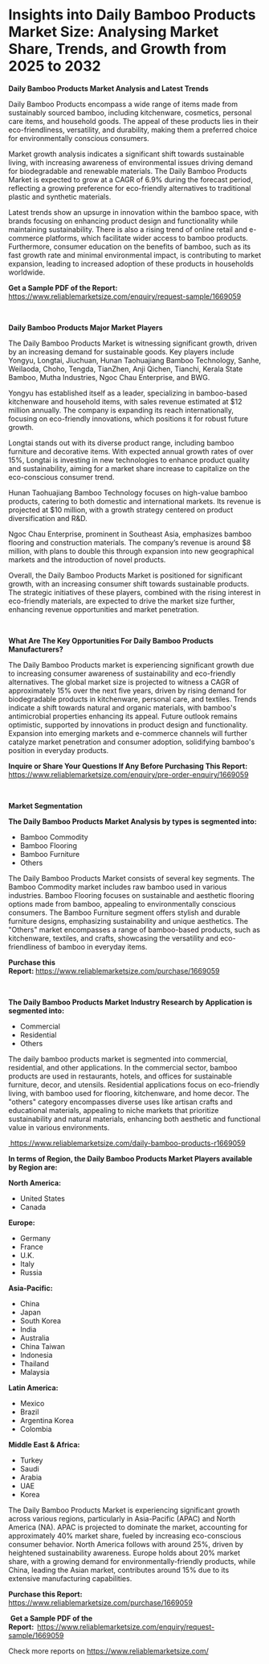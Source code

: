 <p><h1>Insights into Daily Bamboo Products Market Size: Analysing Market Share, Trends, and Growth from 2025 to 2032</h1></p><p><strong>Daily Bamboo Products Market Analysis and Latest Trends</strong></p>
<p><p>Daily Bamboo Products encompass a wide range of items made from sustainably sourced bamboo, including kitchenware, cosmetics, personal care items, and household goods. The appeal of these products lies in their eco-friendliness, versatility, and durability, making them a preferred choice for environmentally conscious consumers. </p><p>Market growth analysis indicates a significant shift towards sustainable living, with increasing awareness of environmental issues driving demand for biodegradable and renewable materials. The Daily Bamboo Products Market is expected to grow at a CAGR of 6.9% during the forecast period, reflecting a growing preference for eco-friendly alternatives to traditional plastic and synthetic materials. </p><p>Latest trends show an upsurge in innovation within the bamboo space, with brands focusing on enhancing product design and functionality while maintaining sustainability. There is also a rising trend of online retail and e-commerce platforms, which facilitate wider access to bamboo products. Furthermore, consumer education on the benefits of bamboo, such as its fast growth rate and minimal environmental impact, is contributing to market expansion, leading to increased adoption of these products in households worldwide.</p></p>
<p><strong>Get a Sample PDF of the Report:&nbsp;</strong> <a href="https://www.reliablemarketsize.com/enquiry/request-sample/1669059?utm_campaign=3269&utm_medium=2&utm_source=Github&utm_content=ia&utm_term=06042025&utm_id=daily-bamboo-products">https://www.reliablemarketsize.com/enquiry/request-sample/1669059</a></p>
<p>&nbsp;</p>
<p><strong>Daily Bamboo Products Major Market Players</strong></p>
<p><p>The Daily Bamboo Products Market is witnessing significant growth, driven by an increasing demand for sustainable goods. Key players include Yongyu, Longtai, Jiuchuan, Hunan Taohuajiang Bamboo Technology, Sanhe, Weilaoda, Choho, Tengda, TianZhen, Anji Qichen, Tianchi, Kerala State Bamboo, Mutha Industries, Ngoc Chau Enterprise, and BWG. </p><p>Yongyu has established itself as a leader, specializing in bamboo-based kitchenware and household items, with sales revenue estimated at $12 million annually. The company is expanding its reach internationally, focusing on eco-friendly innovations, which positions it for robust future growth.</p><p>Longtai stands out with its diverse product range, including bamboo furniture and decorative items. With expected annual growth rates of over 15%, Longtai is investing in new technologies to enhance product quality and sustainability, aiming for a market share increase to capitalize on the eco-conscious consumer trend.</p><p>Hunan Taohuajiang Bamboo Technology focuses on high-value bamboo products, catering to both domestic and international markets. Its revenue is projected at $10 million, with a growth strategy centered on product diversification and R&D.</p><p>Ngoc Chau Enterprise, prominent in Southeast Asia, emphasizes bamboo flooring and construction materials. The company’s revenue is around $8 million, with plans to double this through expansion into new geographical markets and the introduction of novel products.</p><p>Overall, the Daily Bamboo Products Market is positioned for significant growth, with an increasing consumer shift towards sustainable products. The strategic initiatives of these players, combined with the rising interest in eco-friendly materials, are expected to drive the market size further, enhancing revenue opportunities and market penetration.</p></p>
<p>&nbsp;</p>
<p><strong>What Are The Key Opportunities For Daily Bamboo Products Manufacturers?</strong></p>
<p><p>The Daily Bamboo Products market is experiencing significant growth due to increasing consumer awareness of sustainability and eco-friendly alternatives. The global market size is projected to witness a CAGR of approximately 15% over the next five years, driven by rising demand for biodegradable products in kitchenware, personal care, and textiles. Trends indicate a shift towards natural and organic materials, with bamboo's antimicrobial properties enhancing its appeal. Future outlook remains optimistic, supported by innovations in product design and functionality. Expansion into emerging markets and e-commerce channels will further catalyze market penetration and consumer adoption, solidifying bamboo's position in everyday products.</p></p>
<p><strong>Inquire or Share Your Questions If Any Before Purchasing This Report:</strong> <a href="https://www.reliablemarketsize.com/enquiry/pre-order-enquiry/1669059?utm_campaign=3269&utm_medium=2&utm_source=Github&utm_content=ia&utm_term=06042025&utm_id=daily-bamboo-products">https://www.reliablemarketsize.com/enquiry/pre-order-enquiry/1669059</a></p>
<p>&nbsp;</p>
<p><strong>Market Segmentation</strong></p>
<p><strong>The Daily Bamboo Products Market Analysis by types is segmented into:</strong></p>
<p><ul><li>Bamboo Commodity</li><li>Bamboo Flooring</li><li>Bamboo Furniture</li><li>Others</li></ul></p>
<p><p>The Daily Bamboo Products Market consists of several key segments. The Bamboo Commodity market includes raw bamboo used in various industries. Bamboo Flooring focuses on sustainable and aesthetic flooring options made from bamboo, appealing to environmentally conscious consumers. The Bamboo Furniture segment offers stylish and durable furniture designs, emphasizing sustainability and unique aesthetics. The "Others" market encompasses a range of bamboo-based products, such as kitchenware, textiles, and crafts, showcasing the versatility and eco-friendliness of bamboo in everyday items.</p></p>
<p><strong>Purchase this Report:&nbsp;</strong><a href="https://www.reliablemarketsize.com/purchase/1669059?utm_campaign=3269&utm_medium=2&utm_source=Github&utm_content=ia&utm_term=06042025&utm_id=daily-bamboo-products">https://www.reliablemarketsize.com/purchase/1669059</a></p>
<p>&nbsp;</p>
<p><strong>The Daily Bamboo Products Market Industry Research by Application is segmented into:</strong></p>
<p><ul><li>Commercial</li><li>Residential</li><li>Others</li></ul></p>
<p><p>The daily bamboo products market is segmented into commercial, residential, and other applications. In the commercial sector, bamboo products are used in restaurants, hotels, and offices for sustainable furniture, decor, and utensils. Residential applications focus on eco-friendly living, with bamboo used for flooring, kitchenware, and home decor. The "others" category encompasses diverse uses like artisan crafts and educational materials, appealing to niche markets that prioritize sustainability and natural materials, enhancing both aesthetic and functional value in various environments.</p></p>
<p><a href="https://www.reliablemarketsize.com/daily-bamboo-products-r1669059?utm_campaign=3269&utm_medium=2&utm_source=Github&utm_content=ia&utm_term=06042025&utm_id=daily-bamboo-products">&nbsp;https://www.reliablemarketsize.com/daily-bamboo-products-r1669059</a></p>
<p><strong>In terms of Region, the Daily Bamboo Products Market Players available by Region are:</strong></p>
<p>
    <p> <strong> North America: </strong>
        <ul>
            <li>United States</li>
            <li>Canada</li>
        </ul>
        </p> 
    <p> <strong> Europe: </strong>
        <ul>
            <li>Germany</li>
            <li>France</li>
            <li>U.K.</li>
            <li>Italy</li>
            <li>Russia</li>
        </ul>
        </p> 
    <p> <strong> Asia-Pacific: </strong>
        <ul>
            <li>China</li>
            <li>Japan</li>
            <li>South Korea</li>
            <li>India</li>
            <li>Australia</li>
            <li>China Taiwan</li>
            <li>Indonesia</li>
            <li>Thailand</li>
            <li>Malaysia</li>
        </ul>
        </p> 
    <p> <strong> Latin America: </strong>
        <ul>
            <li>Mexico</li>
            <li>Brazil</li>
            <li>Argentina Korea</li>
            <li>Colombia</li>
        </ul>
        </p> 
    <p> <strong> Middle East & Africa: </strong>
        <ul>
            <li>Turkey</li>
            <li>Saudi</li>
            <li>Arabia</li>
            <li>UAE</li>
            <li>Korea</li>
        </ul>
    </p>
    </p>
<p><p>The Daily Bamboo Products Market is experiencing significant growth across various regions, particularly in Asia-Pacific (APAC) and North America (NA). APAC is projected to dominate the market, accounting for approximately 40% market share, fueled by increasing eco-conscious consumer behavior. North America follows with around 25%, driven by heightened sustainability awareness. Europe holds about 20% market share, with a growing demand for environmentally-friendly products, while China, leading the Asian market, contributes around 15% due to its extensive manufacturing capabilities.</p></p>
<p><strong>Purchase this Report: </strong><a href="https://www.reliablemarketsize.com/purchase/1669059?utm_campaign=3269&utm_medium=2&utm_source=Github&utm_content=ia&utm_term=06042025&utm_id=daily-bamboo-products">https://www.reliablemarketsize.com/purchase/1669059</a></p>
<p>&nbsp;<strong>Get a Sample PDF of the Report:&nbsp;&nbsp;</strong><a href="https://www.reliablemarketsize.com/enquiry/request-sample/1669059?utm_campaign=3269&utm_medium=2&utm_source=Github&utm_content=ia&utm_term=06042025&utm_id=daily-bamboo-products">https://www.reliablemarketsize.com/enquiry/request-sample/1669059</a></p>
<p><strong></strong></p>
<p>Check more reports on <a href="https://www.reliablemarketsize.com/?utm_campaign=3269&utm_medium=2&utm_source=Github&utm_content=ia&utm_term=06042025&utm_id=daily-bamboo-products">https://www.reliablemarketsize.com/</a></p>